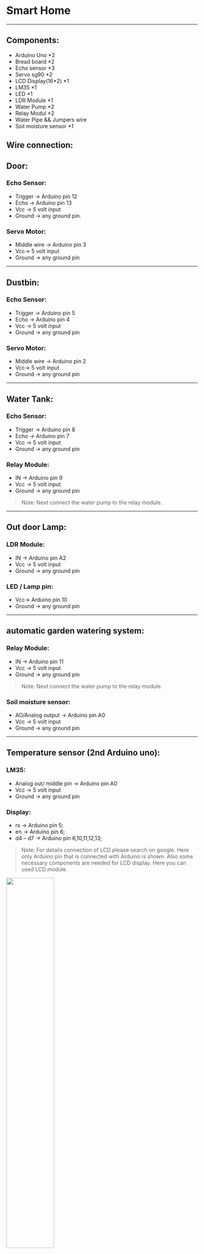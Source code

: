 # Smart Home
------------

## Components:
-	Arduino Uno *2
- Bread board *2
- Echo sensor *3
- Servo sg90 *2
- LCD Display(16*2)  *1
- LM35 *1
- LED *1
- LDR Module *1
- Water Pump *2
- Relay Modul *2
- Water Pipe && Jumpers wire
- Soil moisture sensor *1

## Wire connection:
## Door:
### Echo Sensor:
- Trigger -> Arduino pin 12
- Echo -> Arduino pin 13
- Vcc -> 5 volt input
- Ground -> any ground pin.

### Servo Motor:
-	Middle wire -> Arduino pin 3
-	Vcc-> 5 volt input
-	Ground -> any ground pin
--------------------------

## Dustbin:
### Echo Sensor:
- Trigger -> Arduino pin 5
- Echo -> Arduino pin 4
- Vcc -> 5 volt input
- Ground -> any ground pin

### Servo Motor:
- Middle wire -> Arduino pin 2
- Vcc-> 5 volt input
- Ground -> any ground pin
-----------------------------
## Water Tank: 
### Echo Sensor:
- Trigger -> Arduino pin 8
-	Echo -> Arduino pin 7
-	Vcc -> 5 volt input
-	Ground -> any ground pin
### Relay Module:
-	IN -> Arduino pin 9
-	Vcc -> 5 volt input
-	Ground -> any ground pin
> Note: Next connect the water pump to the relay module.
---------------------------------
## Out door Lamp:
### LDR Module:	
- IN -> Arduino pin A2
-	Vcc -> 5 volt input
-	Ground -> any ground pin
### LED / Lamp pin:	
-	Vcc-> Arduino pin 10
-	Ground -> any ground pin
---------------------------------
## automatic garden watering system:
### Relay Module:
-	IN -> Arduino pin 11
-	Vcc -> 5 volt input
-	Ground -> any ground pin
> Note: Next connect the water pump to the relay module.
### Soil moisture sensor:
-	AO/Analog output -> Arduino pin A0
-	Vcc -> 5 volt input
-	Ground -> any ground pin
---------------------------------

## Temperature sensor  (2nd Arduino uno):
### LM35:
-	Analog out/ middle pin -> Arduino pin A0
-	Vcc -> 5 volt input
-	Ground -> any ground pin
### Display:
-	rs -> Arduino pin  5;
-	en -> Arduino pin  6;
-	d4 – d7 -> Arduino pin  6,10,11,12,13;
> Note: For details connection of LCD please search on google. Here only  Arduino pin that is connected with Arduino is shown. Also some necessary components are needed for LCD display. Here you can used LCD module.



[<img src="https://img.youtube.com/vi/<VIDEO ID>/maxresdefault.jpg" width="50%">](https://youtu.be/rjwWxJp5hI8)

